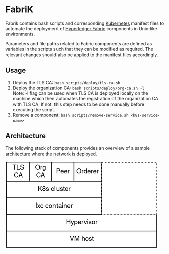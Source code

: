 # FabriK

Fabrik contains bash scripts and corresponding [Kubernetes](https://kubernetes.io/) manifest files to automate
the deployment of [Hyperledger Fabric](https://www.hyperledger.org/projects/fabric) components in Unix-like environments.

Parameters and file paths related to Fabric components are defined as variables in the
scripts such that they can be modified as required. The relevant changes should also
be applied to the manifest files accordingly.

## Usage

1. Deploy the TLS CA: `bash scripts/deploy/tls-ca.sh`
2. Deploy the organization CA: `bash scripts/deploy/org-ca.sh -l`\
   Note: -l flag can be used when TLS CA is deployed locally on the machine which
    then automates the registration of the organization CA with TLS CA. If not, this step
    needs to be done manually before executing the script.
3. Remove a component: `bash scripts/remove-service.sh <k8s-service-name>`

## Architecture

The following stack of components provides an overview of a sample
architecture where the network is deployed.

![alt text](docs/stack.png)
